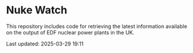 # Nuke Watch

This repository includes code for retrieving the latest information available on the output of EDF nuclear power plants in the UK.

Last updated: 2025-03-29 19:11